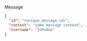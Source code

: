 
Message

```json
{
  "id": "<unique_message_id>",
  "content": "some message content",
  "username": "johndoe"
}
```
